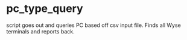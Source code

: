 # pc_type_query

script goes out and queries PC based off csv input file.  Finds all Wyse terminals and reports back.

